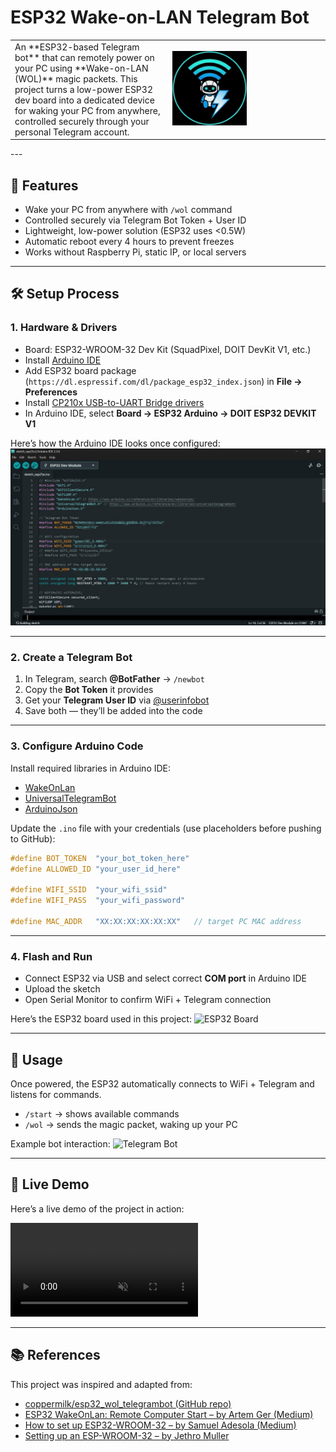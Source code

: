 # ESP32 Wake-on-LAN Telegram Bot

<table>
  <tr>
    <td width="50%">
      An **ESP32-based Telegram bot** that can remotely power on your PC using **Wake-on-LAN (WOL)** magic packets.  
      This project turns a low-power ESP32 dev board into a dedicated device for waking your PC from anywhere, controlled securely through your personal Telegram account.
    </td>
    <td width="50%">
      <img src="./images/logo.jpeg" alt="Logo" width="50%" height="500%">
    </td>
  </tr>
</table>
---

## 🚀 Features
- Wake your PC from anywhere with `/wol` command  
- Controlled securely via Telegram Bot Token + User ID  
- Lightweight, low-power solution (ESP32 uses <0.5W)  
- Automatic reboot every 4 hours to prevent freezes  
- Works without Raspberry Pi, static IP, or local servers  

---

## 🛠️ Setup Process

### 1. Hardware & Drivers
- Board: ESP32-WROOM-32 Dev Kit (SquadPixel, DOIT DevKit V1, etc.)  
- Install [Arduino IDE](https://www.arduino.cc/en/software)  
- Add ESP32 board package (`https://dl.espressif.com/dl/package_esp32_index.json`) in **File → Preferences**  
- Install [CP210x USB-to-UART Bridge drivers](https://www.silabs.com/developers/usb-to-uart-bridge-vcp-drivers?tab=downloads)  
- In Arduino IDE, select **Board → ESP32 Arduino → DOIT ESP32 DEVKIT V1**  

Here’s how the Arduino IDE looks once configured:  
![Arduino IDE Setup](./images/arduino-setup.jpeg)

---

### 2. Create a Telegram Bot
1. In Telegram, search **@BotFather** → `/newbot`  
2. Copy the **Bot Token** it provides  
3. Get your **Telegram User ID** via [@userinfobot](https://t.me/userinfobot)  
4. Save both — they’ll be added into the code  

---

### 3. Configure Arduino Code
Install required libraries in Arduino IDE:
- [WakeOnLan](https://www.arduino.cc/reference/en/libraries/wakeonlan/)  
- [UniversalTelegramBot](https://www.arduino.cc/reference/en/libraries/universaltelegrambot/)  
- [ArduinoJson](https://arduinojson.org/)  

Update the `.ino` file with your credentials (use placeholders before pushing to GitHub):
```cpp
#define BOT_TOKEN  "your_bot_token_here"
#define ALLOWED_ID "your_user_id_here"

#define WIFI_SSID  "your_wifi_ssid"
#define WIFI_PASS  "your_wifi_password"

#define MAC_ADDR   "XX:XX:XX:XX:XX:XX"   // target PC MAC address
````

---

### 4. Flash and Run

* Connect ESP32 via USB and select correct **COM port** in Arduino IDE
* Upload the sketch
* Open Serial Monitor to confirm WiFi + Telegram connection

Here’s the ESP32 board used in this project:
![ESP32 Board](./images/esp32-board.jpeg)

---

## 📱 Usage

Once powered, the ESP32 automatically connects to WiFi + Telegram and listens for commands.

* `/start` → shows available commands
* `/wol` → sends the magic packet, waking up your PC

Example bot interaction:
![Telegram Bot](./images/telegram-demo.jpeg)

---

## 🎥 Live Demo

Here’s a live demo of the project in action:

<video src="./images/video.mp4" controls autoplay muted></video>

---

## 📚 References

This project was inspired and adapted from:

* [coppermilk/esp32_wol_telegrambot (GitHub repo)](https://github.com/coppermilk/esp32_wol_telegrambot)
* [ESP32 WakeOnLan: Remote Computer Start – by Artem Ger (Medium)](https://medium.com/@coppermilk/esp32-wakeonlan-remote-computer-start-d5443b37e15d)
* [How to set up ESP32-WROOM-32 – by Samuel Adesola (Medium)](https://samueladesola.medium.com/how-to-set-up-esp32-wroom-32-b2100060470c)
* [Setting up an ESP-WROOM-32 – by Jethro Muller](https://jethromuller.co.za/blog/tag/ESP32)
